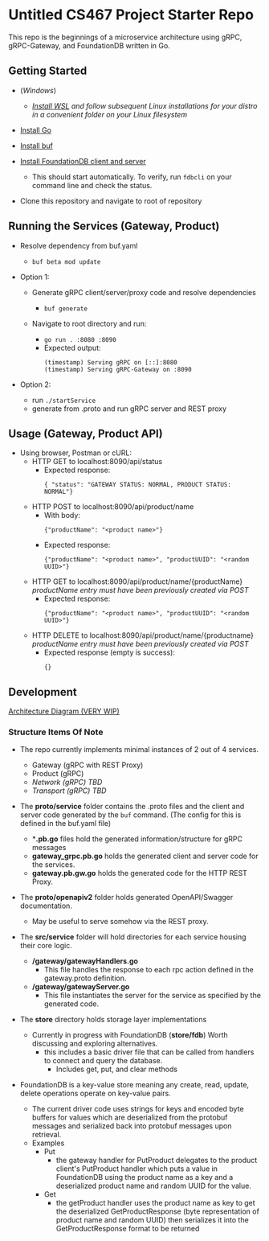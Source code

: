 # Untitled CS467 Project Starter Repo

This repo is the beginnings of a microservice architecture using gRPC, gRPC-Gateway, and FoundationDB written in Go. 

## Getting Started
- (*Windows*)
    - *[Install WSL](https://docs.microsoft.com/en-us/windows/wsl/install-win10) and follow subsequent Linux installations for your distro in a convenient folder on your Linux filesystem*

- [Install Go](https://golang.org/doc/install)

- [Install buf](https://docs.buf.build/installation/) 

- [Install FoundationDB client and server](https://apple.github.io/foundationdb/downloads.html)
    - This should start automatically. To verify, run `fdbcli` on your command line and check the status.

- Clone this repository and navigate to root of repository

## Running the Services (Gateway, Product)

- Resolve dependency from buf.yaml
    - `buf beta mod update`
- Option 1:
    - Generate gRPC client/server/proxy code and resolve dependencies
        - `buf generate`

    - Navigate to root directory and run:
        - `go run . :8080 :8090`
        - Expected output: 
            ```
            (timestamp) Serving gRPC on [::]:8080
            (timestamp) Serving gRPC-Gateway on :8090
            ```

- Option 2: 
    - run `./startService`
    - generate from .proto and run gRPC server and REST proxy

## Usage (Gateway, Product API)
- Using browser, Postman or cURL:
    - HTTP GET to localhost:8090/api/status
        - Expected response:
            ```
            { "status": "GATEWAY STATUS: NORMAL, PRODUCT STATUS: NORMAL"}
            ```
    - HTTP POST to localhost:8090/api/product/name
        - With body:
            ```
            {"productName": "<product name>"}
            ```
        - Expected response:
            ```
            {"productName": "<product name>", "productUUID": "<random UUID>"}
            ```
    - HTTP GET to localhost:8090/api/product/name/{productName} *productName entry must have been previously created via POST*
        - Expected response:
            ```
            {"productName": "<product name>", "productUUID": "<random UUID>"}
            ```
    - HTTP DELETE to localhost:8090/api/product/name/{productname} *productName entry must have been previously created via POST*
        - Expected response (empty is success):
            ```
            {}
            ```


## Development

[Architecture Diagram (VERY WIP)](https://lucid.app/lucidchart/invitations/accept/inv_0a8665be-2794-4854-8e4a-c162c88fc41e?viewport_loc=-291%2C-20%2C2718%2C1354%2C0_0)

### Structure Items Of Note
- The repo currently implements minimal instances of 2 out of 4 services.
    - Gateway (gRPC with REST Proxy)
    - Product (gRPC)
    - *Network (gRPC) TBD* 
    - *Transport (gRPC) TBD*

- The **proto/service** folder contains the .proto files and the client and server code generated by the `buf` command. (The config for this is defined in the buf.yaml file)
    - ***.pb.go** files hold the generated information/structure for gRPC messages
    - **gateway_grpc.pb.go** holds the generated client and server code for the services.
    - **gateway.pb.gw.go** holds the generated code for the HTTP REST Proxy.

- The **proto/openapiv2** folder holds generated OpenAPI/Swagger documentation.
    - May be useful to serve somehow via the REST proxy.

- The **src/service** folder will hold directories for each service housing their core logic.
    - **/gateway/gatewayHandlers.go**
        - This file handles the response to each rpc action defined in the gateway.proto definition. 
    - **/gateway/gatewayServer.go**
        - This file instantiates the server for the service as specified by the generated code. 

- The **store** directory holds storage layer implementations
    - Currently in progress with FoundationDB (**store/fdb**) Worth discussing and exploring alternatives.
        - this includes a basic driver file that can be called from handlers to connect and query the database.
            - Includes get, put, and clear methods
- FoundationDB is a key-value store meaning any create, read, update, delete operations operate on key-value pairs.
    - The current driver code uses strings for keys and encoded byte buffers for values which are deserialized from the protobuf messages and serialized back into protobuf messages upon retrieval.
    - Examples
        - Put
            - the gateway handler for PutProduct delegates to the product client's PutProduct handler which puts a value in FoundationDB using the product name as a key and a deserialized product name and random UUID for the value.
        - Get
            - the getProduct handler uses the product name as key to get the deserialized GetProductResponse (byte representation of product name and random UUID) then serializes it into the GetProductResponse format to be returned
        


        

